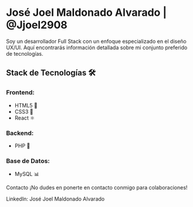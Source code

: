 # José Joel Maldonado Alvarado  |  @Jjoel2908

Soy un desarrollador Full Stack con un enfoque especializado en el diseño UX/UI. Aquí encontrarás información detallada sobre mi conjunto preferido de tecnologías.

## Stack de Tecnologías 🛠️

### Frontend:
- HTML5 🌟
- CSS3 🎨
- React ⚛️

### Backend:
- PHP 🚀

### Base de Datos:
- MySQL 📊


Contacto
¡No dudes en ponerte en contacto conmigo para colaboraciones!

LinkedIn: José Joel Maldonado Alvarado
